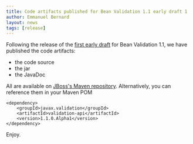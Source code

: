 ```yaml
---
title: Code artifacts published for Bean Validation 1.1 early draft 1
author: Emmanuel Bernard
layout: news
tags: [release]
---
```

Following the release of the [first early draft][blog-edr1] for Bean Validation 1.1,
we have published the code artifacts:

- the code source
- the jar
- the JavaDoc

All are available on [JBoss's Maven repository][repo-direct]. Alternatively, you can
reference them in your Maven POM

    <dependency>
        <groupId>javax.validation</groupId>
        <artifactId>validation-api</artifactId>
        <version>1.1.0.Alpha1</version>
    </dependency>

Enjoy.

[blog-edr1]: http://beanvalidation.org/news/2012/03/13/release-1-1-edr1/?utm_source=blog&utm_medium=web&utm_content=blogedr1&utm_campaign=1_1_edr1
[repo-direct]: https://repository.jboss.org/nexus/content/groups/public/javax/validation/validation-api/1.1.0.Alpha1/